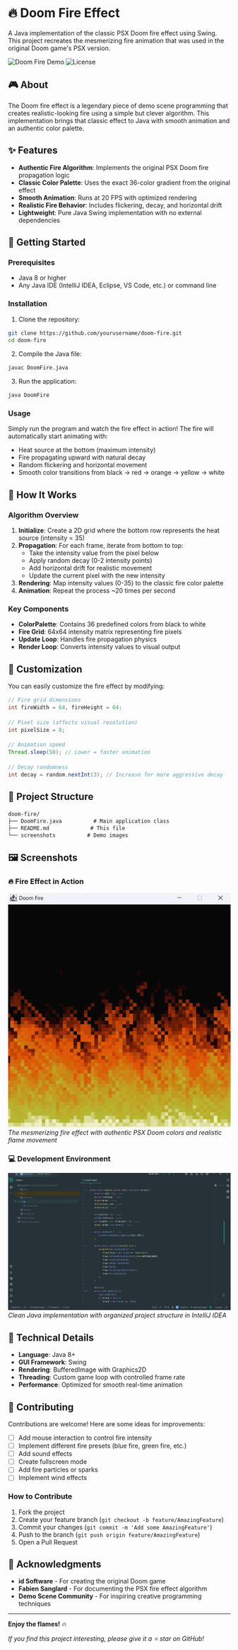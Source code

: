 # 🔥 Doom Fire Effect

A Java implementation of the classic PSX Doom fire effect using Swing. This project recreates the mesmerizing fire animation that was used in the original Doom game's PSX version.

![Doom Fire Demo](https://img.shields.io/badge/Java-Swing-orange) ![License](https://img.shields.io/badge/license-MIT-blue)

## 🎮 About

The Doom fire effect is a legendary piece of demo scene programming that creates realistic-looking fire using a simple but clever algorithm. This implementation brings that classic effect to Java with smooth animation and an authentic color palette.

## ✨ Features

- **Authentic Fire Algorithm**: Implements the original PSX Doom fire propagation logic
- **Classic Color Palette**: Uses the exact 36-color gradient from the original effect
- **Smooth Animation**: Runs at 20 FPS with optimized rendering
- **Realistic Fire Behavior**: Includes flickering, decay, and horizontal drift
- **Lightweight**: Pure Java Swing implementation with no external dependencies

## 🚀 Getting Started

### Prerequisites

- Java 8 or higher
- Any Java IDE (IntelliJ IDEA, Eclipse, VS Code, etc.) or command line

### Installation

1. Clone the repository:
```bash
git clone https://github.com/yourusername/doom-fire.git
cd doom-fire
```

2. Compile the Java file:
```bash
javac DoomFire.java
```

3. Run the application:
```bash
java DoomFire
```

### Usage

Simply run the program and watch the fire effect in action! The fire will automatically start animating with:
- Heat source at the bottom (maximum intensity)
- Fire propagating upward with natural decay
- Random flickering and horizontal movement
- Smooth color transitions from black → red → orange → yellow → white

## 🔧 How It Works

### Algorithm Overview

1. **Initialize**: Create a 2D grid where the bottom row represents the heat source (intensity = 35)
2. **Propagation**: For each frame, iterate from bottom to top:
   - Take the intensity value from the pixel below
   - Apply random decay (0-2 intensity points)
   - Add horizontal drift for realistic movement
   - Update the current pixel with the new intensity
3. **Rendering**: Map intensity values (0-35) to the classic fire color palette
4. **Animation**: Repeat the process ~20 times per second

### Key Components

- **ColorPalette**: Contains 36 predefined colors from black to white
- **Fire Grid**: 64x64 intensity matrix representing fire pixels
- **Update Loop**: Handles fire propagation physics
- **Render Loop**: Converts intensity values to visual output

## 🎨 Customization

You can easily customize the fire effect by modifying:

```java
// Fire grid dimensions
int fireWidth = 64, fireHeight = 64;

// Pixel size (affects visual resolution)
int pixelSize = 8;

// Animation speed
Thread.sleep(50); // Lower = faster animation

// Decay randomness
int decay = random.nextInt(3); // Increase for more aggressive decay
```

## 📁 Project Structure

```
doom-fire/
├── DoomFire.java          # Main application class
├── README.md             # This file
└── screenshots          # Demo images 
```

## 🖼️ Screenshots

### 🔥 Fire Effect in Action
![Doom Fire Effect](preview.png)
*The mesmerizing fire effect with authentic PSX Doom colors and realistic flame movement*

### 💻 Development Environment
![Code Structure](code_snippet.png)
*Clean Java implementation with organized project structure in IntelliJ IDEA*

## 🎯 Technical Details

- **Language**: Java 8+
- **GUI Framework**: Swing
- **Rendering**: BufferedImage with Graphics2D
- **Threading**: Custom game loop with controlled frame rate
- **Performance**: Optimized for smooth real-time animation

## 🤝 Contributing

Contributions are welcome! Here are some ideas for improvements:

- [ ] Add mouse interaction to control fire intensity
- [ ] Implement different fire presets (blue fire, green fire, etc.)
- [ ] Add sound effects
- [ ] Create fullscreen mode
- [ ] Add fire particles or sparks
- [ ] Implement wind effects

### How to Contribute

1. Fork the project
2. Create your feature branch (`git checkout -b feature/AmazingFeature`)
3. Commit your changes (`git commit -m 'Add some AmazingFeature'`)
4. Push to the branch (`git push origin feature/AmazingFeature`)
5. Open a Pull Request


## 🙏 Acknowledgments

- **id Software** - For creating the original Doom game
- **Fabien Sanglard** - For documenting the PSX fire effect algorithm
- **Demo Scene Community** - For inspiring creative programming techniques



---

**Enjoy the flames!** 🔥

*If you find this project interesting, please give it a ⭐ star on GitHub!*
